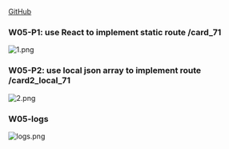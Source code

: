 [GitHub](https://github.com/legandcorepower/1112_wp2_demo_71)


### W05-P1: use React to implement static route /card_71
![1.png](https://sjpcedtwrnasasskzklq.supabase.co/storage/v1/object/public/md-img/w05-1.PNG?t=2023-03-15T11%3A35%3A56.256Z)

### W05-P2: use local json array to implement route /card2_local_71
![2.png](https://sjpcedtwrnasasskzklq.supabase.co/storage/v1/object/public/md-img/w05-2.PNG?t=2023-03-15T12%3A14%3A37.764Z)

### W05-logs
![logs.png]()

